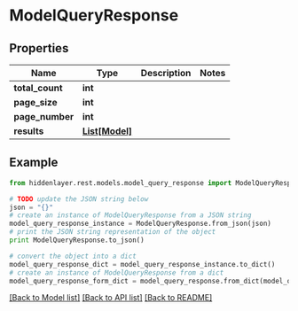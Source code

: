 # ModelQueryResponse


## Properties

Name | Type | Description | Notes
------------ | ------------- | ------------- | -------------
**total_count** | **int** |  | 
**page_size** | **int** |  | 
**page_number** | **int** |  | 
**results** | [**List[Model]**](Model.md) |  | 

## Example

```python
from hiddenlayer.rest.models.model_query_response import ModelQueryResponse

# TODO update the JSON string below
json = "{}"
# create an instance of ModelQueryResponse from a JSON string
model_query_response_instance = ModelQueryResponse.from_json(json)
# print the JSON string representation of the object
print ModelQueryResponse.to_json()

# convert the object into a dict
model_query_response_dict = model_query_response_instance.to_dict()
# create an instance of ModelQueryResponse from a dict
model_query_response_form_dict = model_query_response.from_dict(model_query_response_dict)
```
[[Back to Model list]](../README.md#documentation-for-models) [[Back to API list]](../README.md#documentation-for-api-endpoints) [[Back to README]](../README.md)



